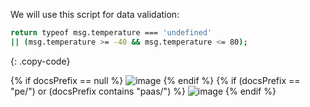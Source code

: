 We will use this script for data validation:

```bash
return typeof msg.temperature === 'undefined'
|| (msg.temperature >= -40 && msg.temperature <= 80);
```
{: .copy-code}

{% if docsPrefix == null %}
![image](/images/user-guide/rule-engine-2-0/tutorials/getting-started/script-config-java-ce.png)
{% endif %}
{% if (docsPrefix == "pe/") or (docsPrefix contains "paas/") %}
![image](/images/user-guide/rule-engine-2-0/tutorials/getting-started/script-config-java-pe.png)
{% endif %}